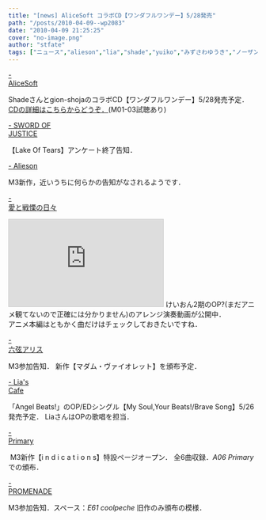 ```yaml
---
title: "[news] AliceSoft コラボCD【ワンダフルワンデー】5/28発売"
path: "/posts/2010-04-09--wp2083"
date: "2010-04-09 21:25:25"
cover: "no-image.png"
author: "stfate"
tags: ["ニュース","alieson","lia","shade","yuiko","みずさわゆうき","ノーザン･キラー","六弦アリス","平松俊紀"]
---
```


<style type="text/css">
<!--
p {white-space: pre-wrap};
-->
</style>

<a  href="http://www.alicesoft.com/news/05music.html#208" target="_blank">- AliceSoft</a>
<div >Shadeさんとgion-shojaのコラボCD【ワンダフルワンデー】5/28発売予定．
<a href="http://shop.r-banana.info/cd/cd/dlrd-1011.html" target="_blank">CDの詳細はこちらからどうぞ．</a>(M01-03試聴あり)</div>

<a  href="http://www.soj.razor.jp/" target="_blank">- SWORD OF JUSTICE</a>
<div >【Lake Of Tears】アンケート終了告知．</div>

<a  href="http://alieson.jugem.jp/" target="_blank">- Alieson</a>
<div >M3新作，近いうちに何らかの告知がなされるようです．</div>

<a  href="http://cobhc.blog40.fc2.com/" target="_blank">- 愛と戦慄の日々</a>
<div ><iframe width="312" height="176" src="http://ext.nicovideo.jp/thumb/sm10331273" scrolling="no" style="border:solid 1px #CCC;" frameborder="0"><a href="http://www.nicovideo.jp/watch/sm10331273">【ニコニコ動画】【GO!GO!】じゅうおん部活動再開のお知らせ【ULTIMANIAC】</a></iframe>
けいおん2期のOP?(まだアニメ観てないので正確には分かりません)のアレンジ演奏動画が公開中．
<div >アニメ本編はともかく曲だけはチェックしておきたいですね．</div></div>

<a  href="http://www.rokugen.net/" target="_blank">- 六弦アリス</a>
<div >M3参加告知．
新作【マダム・ヴァイオレット】を頒布予定．</div>

<a  href="http://blog.lias-cafe.com/" target="_blank">- Lia's Cafe</a>
<div >「Angel Beats!」のOP/EDシングル【My Soul,Your Beats!/Brave Song】5/26発売予定．
LiaさんはOPの歌唱を担当．</div>

<a  href="http://primary-yuiko.com/" target="_blank">- Primary</a>
<div ><a href="http://primary-yuiko.com/5th_album/indications/" target="_blank"><img src="http://primary-yuiko.com/5th_album/indications/indications_bn-01.jpg" alt="" /></a>
M3新作【i n d i c a t i o n s】特設ページオープン．
全6曲収録．<em>A06 Primary</em>での頒布．</div>

<a  href="http://park17.wakwak.com/~one/promenade/info.html" target="_blank">- PROMENADE</a>
<div >M3参加告知．スペース：<em>E61 coolpeche</em>
旧作のみ頒布の模様．</div>